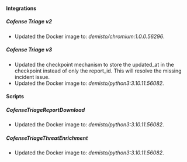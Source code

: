 #### Integrations

##### Cofense Triage v2

- Updated the Docker image to: *demisto/chromium:1.0.0.56296*.

##### Cofense Triage v3

- Updated the checkpoint mechanism to store the updated_at in the checkpoint instead of only the report_id. This will resolve the missing incident issue.
- Updated the Docker image to: *demisto/python3:3.10.11.56082*.

#### Scripts

##### CofenseTriageReportDownload

- Updated the Docker image to: *demisto/python3:3.10.11.56082*.

##### CofenseTriageThreatEnrichment

- Updated the Docker image to: *demisto/python3:3.10.11.56082*.

